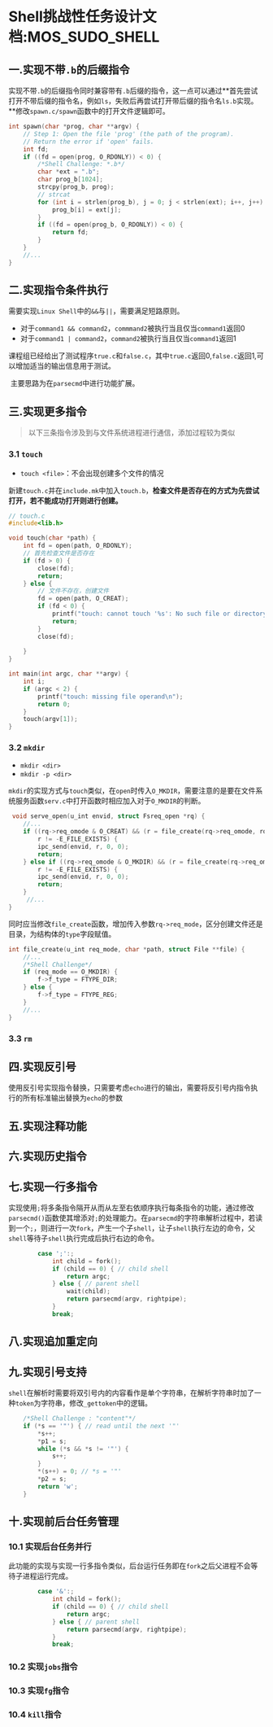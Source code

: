 # Shell挑战性任务设计文档:MOS_SUDO_SHELL

## 一.实现不带```.b```的后缀指令

​	实现不带```.b```的后缀指令同时兼容带有```.b```后缀的指令，这一点可以通过**首先尝试打开不带后缀的指令名，例如```ls```，失败后再尝试打开带后缀的指令名```ls.b```实现。**修改```spawn.c/spawn```函数中的打开文件逻辑即可。

```c
int spawn(char *prog, char **argv) {
	// Step 1: Open the file 'prog' (the path of the program).
	// Return the error if 'open' fails.
	int fd;
	if ((fd = open(prog, O_RDONLY)) < 0) {
		/*Shell Challenge: *.b*/
		char *ext = ".b";
		char prog_b[1024];
		strcpy(prog_b, prog);
		// strcat
		for (int i = strlen(prog_b), j = 0; j < strlen(ext); i++, j++) {
			prog_b[i] = ext[j];
		}
		if ((fd = open(prog_b, O_RDONLY)) < 0) {
			return fd;
		}
	}
    //...
}
```

## 二.实现指令条件执行

​	需要实现```Linux Shell```中的```&&```与```||```，需要满足短路原则。

* 对于```command1 && command2```，```commmand2```被执行当且仅当```command1```返回0
* 对于```command1 | command2```，```command2```被执行当且仅当```command1```返回1

​	课程组已经给出了测试程序```true.c```和```false.c```，其中```true.c```返回0,```false.c```返回1,可以增加适当的输出信息用于测试。

​	主要思路为在```parsecmd```中进行功能扩展。



## 三.实现更多指令

> 以下三条指令涉及到与文件系统进程进行通信，添加过程较为类似

### 3.1 ```touch```

* ```touch <file>```：不会出现创建多个文件的情况

​	新建```touch.c```并在```include.mk```中加入```touch.b```，**检查文件是否存在的方式为先尝试打开，若不能成功打开则进行创建。**

```c
// touch.c
#include<lib.h>

void touch(char *path) {
    int fd = open(path, O_RDONLY);
    // 首先检查文件是否存在
    if (fd > 0) {
        close(fd);
        return;
    } else {
        // 文件不存在，创建文件
        fd = open(path, O_CREAT);
        if (fd < 0) {
            printf("touch: cannot touch '%s': No such file or directory\n", path);
            return;
        }
        close(fd);
    
    }
}

int main(int argc, char **argv) {
    int i;
    if (argc < 2) {
        printf("touch: missing file operand\n");
        return 0;
    }
    touch(argv[1]);
}
```

### 3.2 ```mkdir```

* ```mkdir <dir>```
* ```mkdir -p <dir>```

​	```mkdir```的实现方式与```touch```类似，在```open```时传入```O_MKDIR```，需要注意的是要在文件系统服务函数```serv.c```中打开函数时相应加入对于```O_MKDIR```的判断。

```c
 void serve_open(u_int envid, struct Fsreq_open *rq) {
	//...
	if ((rq->req_omode & O_CREAT) && (r = file_create(rq->req_omode, rq->req_path, &f)) < 0 &&
	    r != -E_FILE_EXISTS) {
		ipc_send(envid, r, 0, 0);
		return;
	} else if ((rq->req_omode & O_MKDIR) && (r = file_create(rq->req_omode, rq->req_path, &f)) < 0 &&
	    r != -E_FILE_EXISTS) {
		ipc_send(envid, r, 0, 0);
		return;
	}
     //...
}
```

​	同时应当修改```file_create```函数，增加传入参数```rq->req_mode```，区分创建文件还是目录，为结构体的```type```字段赋值。

```c
int file_create(u_int req_mode, char *path, struct File **file) {
    //...
	/*Shell Challenge*/
	if (req_mode == O_MKDIR) {
		f->f_type = FTYPE_DIR;
	} else {
		f->f_type = FTYPE_REG;
	}
	//...
}
```

### 3.3 ```rm```



## 四.实现反引号

​	使用反引号实现指令替换，只需要考虑```echo```进行的输出，需要将反引号内指令执行的所有标准输出替换为```echo```的参数

## 五.实现注释功能



## 六.实现历史指令



## 七.实现一行多指令

​	实现使用```;```将多条指令隔开从而从左至右依顺序执行每条指令的功能，通过修改```parsecmd()```函数使其增添对```;```的处理能力。在```parsecmd```的字符串解析过程中，若读到一个```;```，则进行一次```fork```，产生一个子```shell```，让子```shell```执行左边的命令，父```shell```等待子```shell```执行完成后执行右边的命令。

```c
		case ';':;
			int child = fork();
			if (child == 0) { // child shell
				return argc;
			} else { // parent shell
				wait(child); 
				return parsecmd(argv, rightpipe);
			}
			break;
```

## 八.实现追加重定向



## 九.实现引号支持

​	```shell```在解析时需要将双引号内的内容看作是单个字符串，在解析字符串时加了一种```token```为字符串，修改```_gettoken```中的逻辑。

```c
	/*Shell Challenge : "content"*/
	if (*s == '"') { // read until the next '"'
		*s++;
		*p1 = s;
		while (*s && *s != '"') {
			s++;
		}
		*(s++) = 0; // *s = '"'
		*p2 = s;
		return 'w';
	}
```

## 十.实现前后台任务管理

### 10.1 实现后台任务并行

​	此功能的实现与实现一行多指令类似，后台运行任务即在```fork```之后父进程不会等待子进程运行完成。

```c
		case '&':;
			int child = fork();
			if (child == 0) { // child shell
				return argc;
			} else { // parent shell
				return parsecmd(argv, rightpipe);
			}		
			break;	
```

### 10.2 实现```jobs```指令



### 10.3 实现```fg```指令



### 10.4 ```kill```指令





